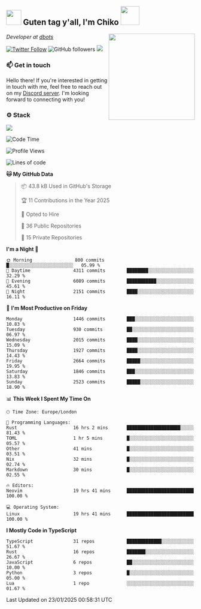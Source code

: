<h2><img src="https://cdn.discordapp.com/emojis/1100181376730402906.gif?quality=lossless" width="40"> Guten tag y'all, I'm Chiko <img src="https://a.ppy.sh/15907233" width="50"></h2>
<a href="https://cataas.com"><img align='right' src="https://cataas.com/cat" width="230"></a>
<p><em>Developer at <a href="https://github.com/dbotsfun">dbots</a></em></p>

[![Twitter Follow](https://img.shields.io/twitter/follow/chikoxq?label=Follow)](https://twitter.com/intent/follow?screen_name=chikoxq)
![GitHub followers](https://img.shields.io/github/followers/chikof?label=Follow&style=social)
![](https://komarev.com/ghpvc/?username=chikof&color=blue)

### 📫 Get in touch
Hello there! If you're interested in getting in touch with me, feel free to reach out on my [Discord server](https://discord.gg/sejc7TnX6N). I'm looking forward to connecting with you!

### ⚙️ Stack
[![](https://skillicons.dev/icons?i=git,kubernetes,docker,js,ts,cloudflare,css,deno,express,graphql,html,mongodb,nestjs,py,react,apollo,bash,java,lua,nextjs,netlify,nodejs,ps,powershell,rust,neovim,tauri,sentry,postgres,tailwind,prisma,actix,workers)](https://skillicons.dev)

<!--START_SECTION:waka-->
![Code Time](http://img.shields.io/badge/Code%20Time-2%2C030%20hrs%2032%20mins-blue)

![Profile Views](http://img.shields.io/badge/Profile%20Views-3-blue)

![Lines of code](https://img.shields.io/badge/From%20Hello%20World%20I%27ve%20Written-8.3%20million%20lines%20of%20code-blue)

**🐱 My GitHub Data** 

> 📦 43.8 kB Used in GitHub's Storage 
 > 
> 🏆 11 Contributions in the Year 2025
 > 
> 💼 Opted to Hire
 > 
> 📜 36 Public Repositories 
 > 
> 🔑 15 Private Repositories 
 > 
**I'm a Night 🦉** 

```text
🌞 Morning                800 commits         █░░░░░░░░░░░░░░░░░░░░░░░░   05.99 % 
🌆 Daytime                4311 commits        ████████░░░░░░░░░░░░░░░░░   32.29 % 
🌃 Evening                6089 commits        ███████████░░░░░░░░░░░░░░   45.61 % 
🌙 Night                  2151 commits        ████░░░░░░░░░░░░░░░░░░░░░   16.11 % 
```
📅 **I'm Most Productive on Friday** 

```text
Monday                   1446 commits        ███░░░░░░░░░░░░░░░░░░░░░░   10.83 % 
Tuesday                  930 commits         ██░░░░░░░░░░░░░░░░░░░░░░░   06.97 % 
Wednesday                2015 commits        ████░░░░░░░░░░░░░░░░░░░░░   15.09 % 
Thursday                 1927 commits        ████░░░░░░░░░░░░░░░░░░░░░   14.43 % 
Friday                   2664 commits        █████░░░░░░░░░░░░░░░░░░░░   19.95 % 
Saturday                 1846 commits        ███░░░░░░░░░░░░░░░░░░░░░░   13.83 % 
Sunday                   2523 commits        █████░░░░░░░░░░░░░░░░░░░░   18.90 % 
```


📊 **This Week I Spent My Time On** 

```text
🕑︎ Time Zone: Europe/London

💬 Programming Languages: 
Rust                     16 hrs 2 mins       ████████████████████░░░░░   81.43 % 
TOML                     1 hr 5 mins         █░░░░░░░░░░░░░░░░░░░░░░░░   05.57 % 
Other                    41 mins             █░░░░░░░░░░░░░░░░░░░░░░░░   03.51 % 
Nix                      32 mins             █░░░░░░░░░░░░░░░░░░░░░░░░   02.74 % 
Markdown                 30 mins             █░░░░░░░░░░░░░░░░░░░░░░░░   02.55 % 

🔥 Editors: 
Neovim                   19 hrs 41 mins      █████████████████████████   100.00 % 

💻 Operating System: 
Linux                    19 hrs 41 mins      █████████████████████████   100.00 % 
```

**I Mostly Code in TypeScript** 

```text
TypeScript               31 repos            █████████████░░░░░░░░░░░░   51.67 % 
Rust                     16 repos            ███████░░░░░░░░░░░░░░░░░░   26.67 % 
JavaScript               6 repos             ██░░░░░░░░░░░░░░░░░░░░░░░   10.00 % 
Python                   3 repos             █░░░░░░░░░░░░░░░░░░░░░░░░   05.00 % 
Lua                      1 repo              ░░░░░░░░░░░░░░░░░░░░░░░░░   01.67 % 
```




 Last Updated on 23/01/2025 00:58:31 UTC
<!--END_SECTION:waka-->


<!--
<p align="center">
     <a href="https://discord.gg/HhybNhchcC"><img src="https://invidget.switchblade.xyz/sejc7TnX6N" align="center" ><a>
</p> 
-->
